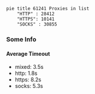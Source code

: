 
```mermaid
pie title 61241 Proxies in list
    "HTTP" : 28412
    "HTTPS": 10141
    "SOCKS" : 30855
```

### Some Info
#### Average Timeout

- mixed: 3.5s
- http: 1.8s
- https: 8.2s
- socks: 5.3s